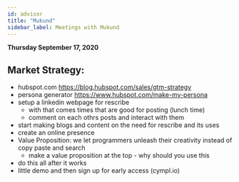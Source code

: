 ```yaml
---
id: advisor
title: "Mukund"
sidebar_label: Meetings with Mukund
---
```


**Thursday September 17, 2020**

## Market Strategy: 
- hubspot.com  https://blog.hubspot.com/sales/gtm-strategy 
- persona generator    https://www.hubspot.com/make-my-persona 
- setup a linkedin webpage for rescribe
  - with that comes times that are good for posting (lunch time)
  - comment on each othrs posts and interact with them
- start making blogs and content on the need for rescribe and its uses
- create an online presence
- Value Proposition: we let programmers unleash their creativity instead of copy paste and search 
  -  make a value proposition at the top - why should you use this 
- do this all after it works
- little demo and then sign up for early access (cympl.io)

